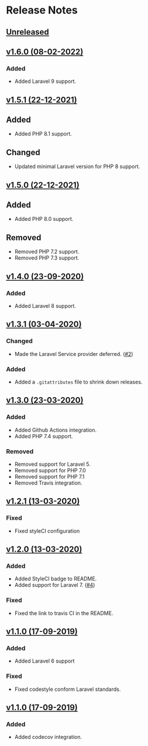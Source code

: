 # Release Notes

## [Unreleased](https://github.com/markwalet/dotenv-manager/compare/v1.4.0...master)

## [v1.6.0 (08-02-2022)](https://github.com/markwalet/dotenv-manager/compare/v1.5.1...v1.6.0)

### Added
- Added Laravel 9 support.

## [v1.5.1 (22-12-2021)](https://github.com/markwalet/dotenv-manager/compare/v1.5.0...v1.5.1)

## Added
- Added PHP 8.1 support.

## Changed
- Updated minimal Laravel version for PHP 8 support.

## [v1.5.0 (22-12-2021)](https://github.com/markwalet/dotenv-manager/compare/v1.4.0...v1.5.0)

## Added
- Added PHP 8.0 support.

## Removed
- Removed PHP 7.2 support.
- Removed PHP 7.3 support.

## [v1.4.0 (23-09-2020)](https://github.com/markwalet/dotenv-manager/compare/v1.3.1...v1.4.0)

### Added
- Added Laravel 8 support.

## [v1.3.1 (03-04-2020)](https://github.com/markwalet/dotenv-manager/compare/v1.3.0...v1.3.1)

### Changed
- Made the Laravel Service provider deferred. ([#2](https://github.com/markwalet/dotenv-manager/issues/2))

### Added
- Added a `.gitattributes` file to shrink down releases.

## [v1.3.0 (23-03-2020)](https://github.com/markwalet/dotenv-manager/compare/v1.2.1...v1.3.0)

### Added
- Added Github Actions integration.
- Added PHP 7.4 support.
 
### Removed
- Removed support for Laravel 5.
- Removed support for PHP 7.0
- Removed support for PHP 7.1
- Removed Travis integration.

## [v1.2.1 (13-03-2020)](https://github.com/markwalet/dotenv-manager/compare/v1.2.0...v1.2.1)

### Fixed
- Fixed styleCI configuration

## [v1.2.0 (13-03-2020)](https://github.com/markwalet/dotenv-manager/compare/v1.1.0...v1.2.0)

### Added
- Added StyleCI badge to README.
- Added support for Laravel 7. ([#4](https://github.com/markwalet/dotenv-manager/issues/4))

### Fixed
- Fixed the link to travis CI in the README. 

## [v1.1.0 (17-09-2019)](https://github.com/markwalet/dotenv-manager/compare/v1.0.0...v1.0.1)

### Added
- Added Laravel 6 support

### Fixed
- Fixed codestyle conform Laravel standards.

## [v1.1.0 (17-09-2019)](https://github.com/markwalet/dotenv-manager/compare/v1.0.1...v1.0.0)

### Added
- Added codecov integration.
